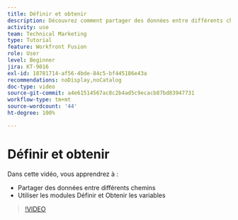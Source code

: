 ```yaml
---
title: Définir et obtenir
description: Découvrez comment partager des données entre différents chemins et utiliser Définir et Obtenir les variables, le tout dans  [!DNL Adobe Workfront Fusion].
activity: use
team: Technical Marketing
type: Tutorial
feature: Workfront Fusion
role: User
level: Beginner
jira: KT-9016
exl-id: 18781714-af56-4bde-84c5-bf445186e43a
recommendations: noDisplay,noCatalog
doc-type: video
source-git-commit: a4e61514567ac8c2b4ad5c9ecacb87bd83947731
workflow-type: tm+mt
source-wordcount: '44'
ht-degree: 100%

---
```


# Définir et obtenir

Dans cette vidéo, vous apprendrez à :

* Partager des données entre différents chemins
* Utiliser les modules Définir et Obtenir les variables

>[!VIDEO](https://video.tv.adobe.com/v/335275/?quality=12&learn=on)

